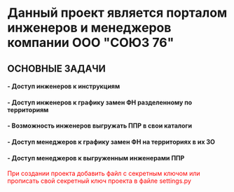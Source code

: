 # Данный проект является порталом инженеров и менеджеров компании ООО "СОЮЗ 76"

## ОСНОВНЫЕ ЗАДАЧИ

#### - Доступ инженеров к инструкциям
#### - Доступ инженеров к графику замен ФН разделенному по территориям
#### - Возможность инженеров выгружать ППР в свои каталоги
#### - Доступ менеджеров к графику замен ФН на территориях в их ЗО
#### - Доступ менеджеров к выгруженным инженерами ППР

<span style="color:red">При создании проекта добавить файл с секретным ключом или прописать свой секретный ключ проекта в файле settings.py</span>



